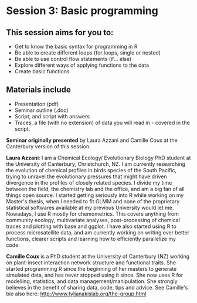 # Session 3: Basic programming

## This session aims for you to:

* Get to know the basic syntax for programming in R
* Be able to create different loops (for loops, single or nested)
* Be able to use control flow statements (if... else)
* Explore different ways of applying functions to the data
* Create basic functions

## Materials include

* Presentation (pdf)
* Seminar outline (.doc)
* Script, and script with answers
* Traces, a file (with no extension) of data you will read in - covered in the script.

__Seminar originally presented__ by Laura Azzani and Camille Coux at the Canterbury version of this session. 

__Laura Azzani__: 
I am a Chemical Ecology/ Evolutionary Biology PhD student at the University of Canterbury, Christchurch, NZ. I am currently researching the evolution of chemical profiles in birds species of the South Pacific, trying to unravel the evolutionary pressures that might have driven divergence in the profiles of closely related species.
I divide my time between the field, the chemistry lab and the office, and am a big fan of all things open source. I started getting seriously into R while working on my Master's thesis, when I needed to fit GLMM and none of the proprietary statistical softwares available at my previous University would let me. Nowadays, I use R mostly for chemometrics. This covers anything from community ecology, multivariate analyses, post-processing of chemical traces and plotting with base and ggplot. I have also started using R to process microsatellite data, and am currently working on writing ever better functions, clearer scripts and learning how to efficiently parallelize my code.

__Camille Coux__ is a PhD student at the University of Canterbury (NZ) working on plant-insect interaction network structure and functional traits. She started programming R since the beginning of her masters to generate simulated data, and has never stopped using it since. She now uses R for modelling, statistics, and data management/manipulation. She strongly believes in the benefit of sharing data, code, tips and advice.  See Camille's bio also here: http://www.tylianakislab.org/the-group.html

